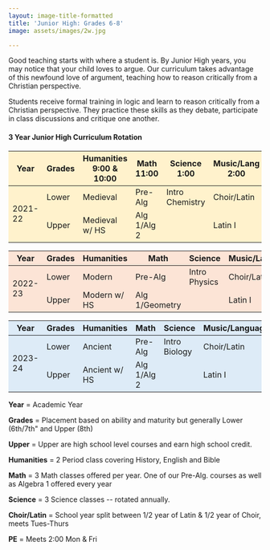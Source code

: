 ```yaml
---
layout: image-title-formatted
title: 'Junior High: Grades 6-8'
image: assets/images/2w.jpg

---
```

Good teaching starts with where a student is. By Junior High years, you may notice that your child loves to argue. Our curriculum takes advantage of this newfound love of argument, teaching how to reason critically from a Christian perspective.

Students receive formal training in logic and learn to reason critically from a Christian perspective. They practice these skills as they debate, participate in class discussions and critique one another.

<h4>3 Year Junior High Curriculum Rotation</h4>
<table class="uk-table uk-table-divider uk-table-middle" style="background-color:rgb(255, 242, 204)">
<thead>
<tr>
<th>Year</th>
<th>Grades</th>
<th>Humanities 9:00 & 10:00</th>
<th>Math 11:00</th>
<th>Science 1:00</th>
<th>Music/Lang 2:00</th>
</tr>
</thead>
<tbody>
<tr>
<td rowspan="2">2021-22</td>
<td>Lower</td>
<td>Medieval</td>
<td>Pre-Alg</td>
<td>Intro Chemistry</td>
<td>Choir/Latin</td>
</tr>
<tr>
<td>Upper</td>
<td>Medieval w/ HS</td>
<td>Alg 1/Alg 2</td>
<td></td>
<td>Latin I</td>
</tr>
</tbody>

<table class="uk-table uk-table-divider uk-table-middle" style="background-color:rgb(252, 228, 214)">
<thead>
<tr>
<th>Year</th>
<th>Grades</th>
<th>Humanities</th>
<th>Math</th>
<th>Science</th>
<th>Music/Language</th>
</tr>
</thead>
<tbody>
<tr>
<td rowspan="2">2022-23</td>
<td>Lower</td>
<td>Modern</td>
<td>Pre-Alg</td>
<td>Intro Physics</td>
<td>Choir/Latin</td>
</tr>
<tr>
<td>Upper</td>
<td>Modern w/ HS</td>
<td>Alg 1/Geometry</td>
<td></td>
<td>Latin I</td>
</tr>
</tbody>
</table>

<table class="uk-table uk-table-divider uk-table-middle" style="background-color:rgb(221, 235, 247)">
<thead>
<tr>
<th>Year</th>
<th>Grades</th>
<th>Humanities</th>
<th>Math</th>
<th>Science</th>
<th>Music/Language</th>
</tr>
</thead>
<tbody>
<tr>
<td rowspan="2">2023-24</td>
<td>Lower</td>
<td>Ancient</td>
<td>Pre-Alg</td>
<td>Intro Biology</td>
<td>Choir/Latin</td>
</tr>
<tr>
<td>Upper</td>
<td>Ancient w/ HS</td>
<td>Alg 1/Alg 2</td>
<td></td>
<td>Latin I</td>
</tr>
</tbody>
</table>

<p><b>Year</b> = Academic Year</p>
<p><b>Grades</b> = Placement based on ability and maturity but generally Lower (6th/7th" and Upper (8th)</p>
<p><b>Upper</b> = Upper are high school level courses and earn high school credit.</p>
<p><b>Humanities</b> = 2 Period class covering History, English and Bible</p>
<p><b>Math</b> = 3 Math classes offered per year. One of our Pre-Alg. courses as well as Algebra 1 offered every year</p>
<p><b>Science</b> = 3 Science classes -- rotated annually.</p>
<p><b>Choir/Latin</b> = School year split between 1/2 year of Latin & 1/2 year of Choir, meets Tues-Thurs</p>
<p><b>PE</b> = Meets 2:00 Mon & Fri</p>

